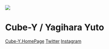 <img src="https://user-images.githubusercontent.com/69599304/90947156-97a61180-e46e-11ea-9c4e-38898926d9be.png"> 
<h1>Cube-Y / Yagihara Yuto</h1>
<a href="https://cube-y.github.io">Cube-Y.HomePage</a>
<a href="https://twitter.com/cubey_1120">Twitter</a>
<a href="httpsinstagram.com/cubey_1120">Instagram</a>

